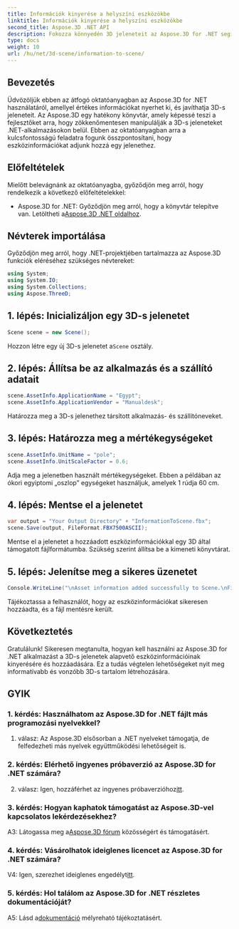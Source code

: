 ```yaml
---
title: Információk kinyerése a helyszíni eszközökbe
linktitle: Információk kinyerése a helyszíni eszközökbe
second_title: Aspose.3D .NET API
description: Fokozza könnyedén 3D jeleneteit az Aspose.3D for .NET segítségével. Ismerje meg, hogyan adhat hozzá értékes információkat lépésről lépésre. Töltse le most a dinamikus 3D élményért.
type: docs
weight: 10
url: /hu/net/3d-scene/information-to-scene/
---
```

## Bevezetés

Üdvözöljük ebben az átfogó oktatóanyagban az Aspose.3D for .NET használatáról, amellyel értékes információkat nyerhet ki, és javíthatja 3D-s jeleneteit. Az Aspose.3D egy hatékony könyvtár, amely képessé teszi a fejlesztőket arra, hogy zökkenőmentesen manipulálják a 3D-s jeleneteket .NET-alkalmazásokon belül. Ebben az oktatóanyagban arra a kulcsfontosságú feladatra fogunk összpontosítani, hogy eszközinformációkat adjunk hozzá egy jelenethez.

## Előfeltételek

Mielőtt belevágnánk az oktatóanyagba, győződjön meg arról, hogy rendelkezik a következő előfeltételekkel:

-  Aspose.3D for .NET: Győződjön meg arról, hogy a könyvtár telepítve van. Letöltheti a[Aspose.3D .NET oldalhoz](https://releases.aspose.com/3d/net/).

## Névterek importálása

Győződjön meg arról, hogy .NET-projektjében tartalmazza az Aspose.3D funkciók eléréséhez szükséges névtereket:

```csharp
using System;
using System.IO;
using System.Collections;
using Aspose.ThreeD;
```

## 1. lépés: Inicializáljon egy 3D-s jelenetet

```csharp
Scene scene = new Scene();
```

 Hozzon létre egy új 3D-s jelenetet a`Scene` osztály.

## 2. lépés: Állítsa be az alkalmazás és a szállító adatait

```csharp
scene.AssetInfo.ApplicationName = "Egypt";
scene.AssetInfo.ApplicationVendor = "Manualdesk";
```

Határozza meg a 3D-s jelenethez társított alkalmazás- és szállítóneveket.

## 3. lépés: Határozza meg a mértékegységeket

```csharp
scene.AssetInfo.UnitName = "pole";
scene.AssetInfo.UnitScaleFactor = 0.6;
```

Adja meg a jelenetben használt mértékegységeket. Ebben a példában az ókori egyiptomi „oszlop” egységeket használjuk, amelyek 1 rúdja 60 cm.

## 4. lépés: Mentse el a jelenetet

```csharp
var output = "Your Output Directory" + "InformationToScene.fbx";
scene.Save(output, FileFormat.FBX7500ASCII);
```

Mentse el a jelenetet a hozzáadott eszközinformációkkal egy 3D által támogatott fájlformátumba. Szükség szerint állítsa be a kimeneti könyvtárat.

## 5. lépés: Jelenítse meg a sikeres üzenetet

```csharp
Console.WriteLine("\nAsset information added successfully to Scene.\nFile saved at " + output);
```

Tájékoztassa a felhasználót, hogy az eszközinformációkat sikeresen hozzáadta, és a fájl mentésre került.

## Következtetés

Gratulálunk! Sikeresen megtanulta, hogyan kell használni az Aspose.3D for .NET alkalmazást a 3D-s jelenetek alapvető eszközinformációinak kinyerésére és hozzáadására. Ez a tudás végtelen lehetőségeket nyit meg informatívabb és vonzóbb 3D-s tartalom létrehozására.

## GYIK

### 1. kérdés: Használhatom az Aspose.3D for .NET fájlt más programozási nyelvekkel?

1. válasz: Az Aspose.3D elsősorban a .NET nyelveket támogatja, de felfedezheti más nyelvek együttműködési lehetőségeit is.

### 2. kérdés: Elérhető ingyenes próbaverzió az Aspose.3D for .NET számára?

 2. válasz: Igen, hozzáférhet az ingyenes próbaverzióhoz[itt](https://releases.aspose.com/).

### 3. kérdés: Hogyan kaphatok támogatást az Aspose.3D-vel kapcsolatos lekérdezésekhez?

 A3: Látogassa meg a[Aspose.3D fórum](https://forum.aspose.com/c/3d/18) közösségért és támogatásért.

### 4. kérdés: Vásárolhatok ideiglenes licencet az Aspose.3D for .NET számára?

 V4: Igen, szerezhet ideiglenes engedélyt[itt](https://purchase.aspose.com/temporary-license/).

### 5. kérdés: Hol találom az Aspose.3D for .NET részletes dokumentációját?

 A5: Lásd a[dokumentáció](https://reference.aspose.com/3d/net/) mélyreható tájékoztatásért.